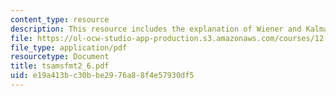 ```yaml
---
content_type: resource
description: This resource includes the explanation of Wiener and Kalman Filters.
file: https://ol-ocw-studio-app-production.s3.amazonaws.com/courses/12-864-inference-from-data-and-models-spring-2005/e19a413bc30bbe2976a88f4e57930df5_tsamsfmt2_6.pdf
file_type: application/pdf
resourcetype: Document
title: tsamsfmt2_6.pdf
uid: e19a413b-c30b-be29-76a8-8f4e57930df5
---
```

